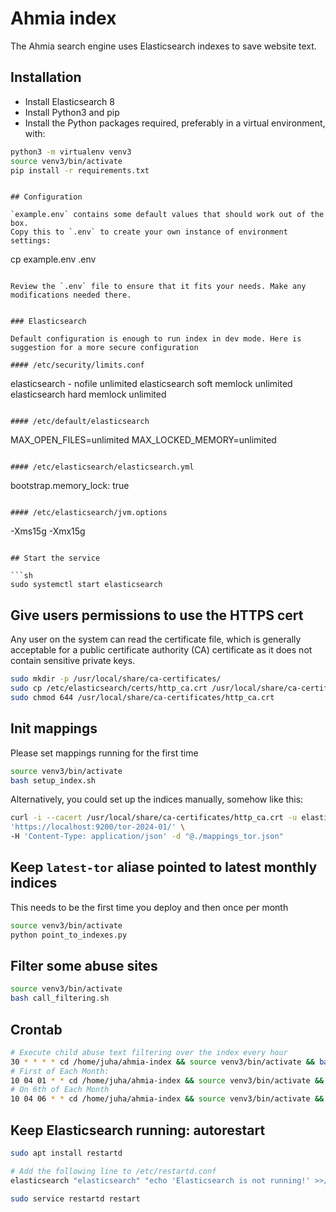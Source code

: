 # Ahmia index

The Ahmia search engine uses Elasticsearch indexes to save website text.

## Installation

* Install Elasticsearch 8
* Install Python3 and pip
* Install the Python packages required, preferably in a virtual environment, with:

```sh
python3 -m virtualenv venv3
source venv3/bin/activate
pip install -r requirements.txt
```
```

## Configuration

`example.env` contains some default values that should work out of the box.
Copy this to `.env` to create your own instance of environment settings:

```
cp example.env .env
```

Review the `.env` file to ensure that it fits your needs. Make any modifications needed there.


### Elasticsearch

Default configuration is enough to run index in dev mode. Here is suggestion for a more secure configuration

#### /etc/security/limits.conf

```
elasticsearch - nofile unlimited
elasticsearch soft memlock unlimited
elasticsearch hard memlock unlimited
```

#### /etc/default/elasticsearch

```
MAX_OPEN_FILES=unlimited
MAX_LOCKED_MEMORY=unlimited
```

#### /etc/elasticsearch/elasticsearch.yml

```
bootstrap.memory_lock: true
```

#### /etc/elasticsearch/jvm.options

```
-Xms15g
-Xmx15g
```

## Start the service

```sh
sudo systemctl start elasticsearch
```

## Give users permissions to use the HTTPS cert

Any user on the system can read the certificate file,
which is generally acceptable for a public certificate authority (CA) certificate
as it does not contain sensitive private keys.

```sh
sudo mkdir -p /usr/local/share/ca-certificates/
sudo cp /etc/elasticsearch/certs/http_ca.crt /usr/local/share/ca-certificates/
sudo chmod 644 /usr/local/share/ca-certificates/http_ca.crt
```

## Init mappings
Please set mappings running for the first time

```sh
source venv3/bin/activate
bash setup_index.sh
```

Alternatively, you could set up the indices manually, somehow like this:

```sh
curl -i --cacert /usr/local/share/ca-certificates/http_ca.crt -u elastic -XPUT \
'https://localhost:9200/tor-2024-01/' \
-H 'Content-Type: application/json' -d "@./mappings_tor.json"
```

## Keep `latest-tor` aliase pointed to latest monthly indices
This needs to be the first time you deploy and then once per month

```sh
source venv3/bin/activate
python point_to_indexes.py
```

## Filter some abuse sites

```sh
source venv3/bin/activate
bash call_filtering.sh
```

## Crontab

```sh
# Execute child abuse text filtering over the index every hour
30 * * * * cd /home/juha/ahmia-index && source venv3/bin/activate && bash wrap_filtering.sh > ./crontab_filter.log 2>&1
# First of Each Month:
10 04 01 * * cd /home/juha/ahmia-index && source venv3/bin/activate && python point_to_indexes.py --add > ./add_alias.log 2>&1
# On 6th of Each Month
10 04 06 * * cd /home/juha/ahmia-index && source venv3/bin/activate && python point_to_indexes.py --rm > ./remove_alias.log 2>&1
```

## Keep Elasticsearch running: autorestart

```sh
sudo apt install restartd

# Add the following line to /etc/restartd.conf
elasticsearch "elasticsearch" "echo 'Elasticsearch is not running!' >>/tmp/restartd_restart.out && service elasticsearch restart >> /tmp/restartd_restart.out" "echo 'Elasticsearch is running!' >/tmp/restartd.out"

sudo service restartd restart
```
